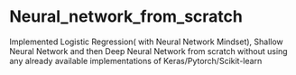 # Neural_network_from_scratch
Implemented Logistic Regression( with Neural Network Mindset), Shallow Neural Network and then Deep Neural Network from scratch without using any already available implementations of Keras/Pytorch/Scikit-learn
